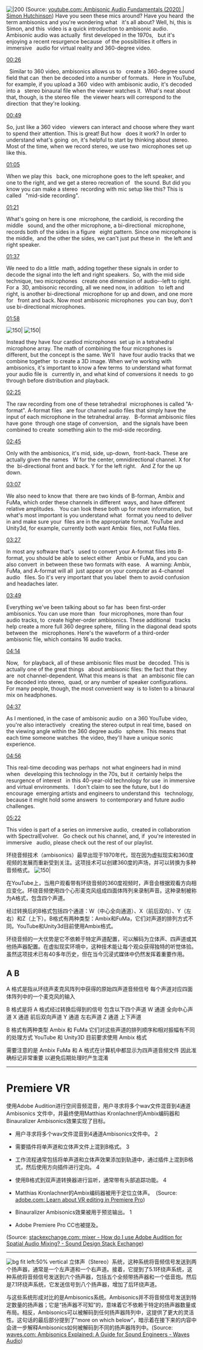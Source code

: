   
![|200](https://i.ytimg.com/vi/9m4VxFSYSEA/hqdefault.jpg)
(Source:  [youtube.com: Ambisonic Audio Fundamentals (2020) | Simon Hutchinson](https://youtu.be/9m4VxFSYSEA?t=323))
Have you seen these mics around? Have you heard  the term ambisonics and you're wondering what   it's all about? Well, hi, this is Simon, and this  video is a quick introduction to ambisonic audio.   Ambisonic audio was actually  first developed in the 1970s,   but it's enjoying a recent resurgence because  of the possibilities it offers in immersive   audio for virtual reality and 360-degree video.

[00:26](https://www.youtube.com/watch?v=undefined&t=26s)

  Similar to 360 video, ambisonics allows us to   create a 360-degree sound field that can  then be decoded into a number of formats.   Here in YouTube, for example, if you upload a 360  video with ambisonic audio, it's decoded into a   stereo binaural file when the viewer watches it.  What's neat about that, though, is the stereo file   the viewer hears will correspond to the direction  that they're looking.

[00:49](https://www.youtube.com/watch?v=undefined&t=49s)

So, just like a 360 video   viewers can interact and choose where they want  to spend their attention. This is great! But how   does it work? In order to understand what's going  on, it's helpful to start by thinking about stereo.   Most of the time, when we record stereo, we use two  microphones set up like this.

[01:05](https://www.youtube.com/watch?v=undefined&t=65s)

When we play this   back, one microphone goes to the left speaker, and  one to the right, and we get a stereo recreation of   the sound. But did you know you can make a stereo  recording with mic setup like this? This is called   "mid-side recording".

[01:21](https://www.youtube.com/watch?v=undefined&t=81s)

What's going on here is one  microphone, the cardioid, is recording the middle   sound, and the other microphone, a bi-directional  microphone, records both of the sides in a figure   eight pattern. Since one microphone is the middle,  and the other the sides, we can't just put these in   the left and right speaker.

[01:37](https://www.youtube.com/watch?v=undefined&t=97s)

We need to do a little  math, adding together these signals in order to   decode the signal into the left and right speakers.  So, with the mid side technique, two microphones   create one dimension of audio--left to right. For a  3D, ambisonic recording, all we need now, in addition   to left and right, is another bi-directional  microphone for up and down, and one more for   front and back. Now most ambisonic microphones  you can buy, don't use bi-directional microphones.  

[01:58](https://www.youtube.com/watch?v=undefined&t=118s)

![150|](https://i.imgur.com/wGUI0F7.webp)
![150|](https://i.imgur.com/KsExDzn.webp)

Instead they have four cardiod microphones  set up in a tetrahedral microphone array. The math of combining the four microphones is  different, but the concept is the same. 
We'll   have four audio tracks that we combine together  to create a 3D image. When we're working with   ambisonics, it's important to know a few terms  to understand what format your audio file is   currently in, and what kind of conversions it needs  to go through before distribution and playback.  

[02:25](https://www.youtube.com/watch?v=undefined&t=145s)

The raw recording from one of these tetrahedral  microphones is called "A-format". A-format files   are four channel audio files that simply have the  input of each microphone in the tetrahedral array.   B-format ambisonic files have gone  through one stage of conversion,   and the signals have been combined to create  something akin to the mid-side recording.  

[02:45](https://www.youtube.com/watch?v=undefined&t=165s)

Only with the ambisonics, it's mid, side, up-down,  front-back. These are actually given the names   W for the center, omnidirectional channel. X for the  bi-directional front and back. Y for the left right.   And Z for the up down.

[03:07](https://www.youtube.com/watch?v=undefined&t=187s)

We also need to know that  there are two kinds of B-forman, Ambix and FuMa, which order these channels in different  ways, and have different relative amplitudes.   You can look these both up for more information,  but what's most important is you understand what   format you need to deliver in and make sure your  files are in the appropriate format. YouTube and   Unity3d, for example, currently both want Ambix  files, not FuMa files.

[03:27](https://www.youtube.com/watch?v=undefined&t=207s)

In most any software that's   used to convert your A-format files into B- format, you should be able to select either   Ambix or FuMa, and you can also convert  in between these two formats with ease.   A warning: Ambix, FuMa, and A-format will all  just appear on your computer as 4-channel audio   files. So it's very important that you label  them to avoid confusion and headaches later.  

[03:49](https://www.youtube.com/watch?v=undefined&t=229s)

Everything we've been talking about so far has  been first-order ambisonics. You can use more than   four microphones, more than four audio tracks, to  create higher-order ambisonics. These additional   tracks help create a more full 360 degree sphere,  filling in the diagonal dead spots between the   microphones. Here's the waveform of a third-order  ambisonic file, which contains 16 audio tracks.

[04:14](https://www.youtube.com/watch?v=undefined&t=254s)

Now,   for playback, all of these ambisonic files must be  decoded. This is actually one of the great things   about ambisonic files: the fact that they are  not channel-dependent. What this means is that   an ambisonic file can be decoded into stereo,  quad, or any number of speaker configurations.   For many people, though, the most convenient way  is to listen to a binaural mix on headphones.  

[04:37](https://www.youtube.com/watch?v=undefined&t=277s)

As I mentioned, in the case of ambisonic audio  on a 360 YouTube video, you're also interactively   creating the stereo output in real time, based  on the viewing angle within the 360 degree audio   sphere. This means that each time someone watches  the video, they'll have a unique sonic experience.  

[04:56](https://www.youtube.com/watch?v=undefined&t=296s)

This real-time decoding was perhaps  not what engineers had in mind when   developing this technology in the 70s, but it  certainly helps the resurgence of interest   in this 40-year-old technology for use  in immersive and virtual environments.   I don't claim to see the future, but I do encourage  emerging artists and engineers to understand this   technology, because it might hold some answers  to contemporary and future audio challenges.  

[05:22](https://www.youtube.com/watch?v=undefined&t=322s)

This video is part of a series on immersive audio,  created in collaboration with SpectralEvolver.   Go check out his channel, and, if  you're interested in immersive   audio, please check out the rest of our playlist.



环绕音频技术（ambisonics）最早出现于1970年代，现在因为虚拟现实和360度视频的发展而重新受到关注。这项技术可以创建360度的声场，并可以转换为多种音频格式。
![150|](https://i.imgur.com/6OqaFdA.webp)

在YouTube上，当用户观看带有环绕音频的360度视频时，声音会根据观看方向相应变化。环绕音频使用四个心形麦克风组成四面体阵列来录制声音。这种录制被称为A格式，包含四个声道。

经过转换后的B格式包括四个通道：W（中心全向通道）、X（前后双向）、Y（左右）和Z（上下）。B格式有两种类型：Ambix和FuMa，它们对声道的排列方式不同。YouTube和Unity3d目前使用Ambix格式。

环绕音频的一大优势是它不依赖于特定声道配置，可以解码为立体声、四声道或其他扬声器配置。在虚拟现实环境中，这种技术能让每个观众获得独特的听觉体验。虽然这项技术已有40多年历史，但在当今沉浸式媒体中仍然发挥着重要作用。



## A B
A 格式是指从环绕声麦克风阵列中获得的原始四声道音频信号 每个声道对应四面体阵列中的一个麦克风的输入

B 格式是将 A 格式经过转换后得到的信号 包含以下四个声道
W 通道 全向中心声道
X 通道 前后双向声道
Y 通道 左右声道 
Z 通道 上下声道

B 格式有两种类型 Ambix 和 FuMa 它们对这些声道的排列顺序和相对振幅有不同的处理方式 YouTube 和 Unity3D 目前要求使用 Ambix 格式

需要注意的是 Ambix FuMa 和 A 格式在计算机中都显示为四声道音频文件 因此准确标记非常重要 以避免后期处理时产生混淆




---


# Premiere VR
使用Adobe Audition进行空间音频混音，用户寻求将多个wav文件混音到4通道 Ambisonics 文件中，并最终使用Matthias Kronlachner的Ambix编码器和Binauralizer Ambisonics效果实现了目标。
- 用户寻求将多个wav文件混音到4通道Ambisonics文件中。 2
- 需要插件将单声道和立体声文件上混到B格式。 3
- 工作流程通常包括将单声道和立体声效果添加到轨道中，通过插件上混到B格式，然后使用方向插件进行定向。 4
- 使用B格式到双声道转换器进行监听，通常带有头部追踪功能。 4
- Matthias Kronlachner的Ambix编码器被用于定位立体声。 
(Source:  [adobe.com: Learn about VR editing in Premiere Pro](https://helpx.adobe.com/in/premiere-pro/using/VRSupport.html#AssemblingAmbisonicsAudio))

- Binauralizer Ambisonics效果被用于预览输出。 1
- Adobe Premiere Pro CC也被提及。

(Source:  [stackexchange.com: mixer - How do I use Adobe Audition for Spatial Audio Mixing? - Sound Design Stack Exchange](https://sound.stackexchange.com/questions/45149/how-do-i-use-adobe-audition-for-spatial-audio-mixing?newreg=e01ad68cbac944caadafbb1aa27cdb3a))



---


![bg fit left:50% vertical](https://media.wavescdn.com/images/products/plugins/max/b360-ambisonics-encoder.png?auto=format,compress&fit=max&ixlib=imgixjs-3.6.1&w=1678)
立体声（Stereo）系统，这种系统将音频信号发送到两个扬声器，通常是一个左声道和一个右声道。接着，它提到了5.1环绕声系统，这种系统将音频信号发送到六个扬声器，包括五个全频带扬声器和一个低音炮。然后是7.1环绕声系统，它发送信号到八个扬声器，增加了后环绕声道。

与这些系统形成对比的是Ambisonics系统。Ambisonics并不将音频信号发送到特定数量的扬声器；它是“扬声器不可知”的，意味着它不依赖于特定的扬声器数量或布局。相反，Ambisonics可以被解码到任何扬声器阵列中，这提供了更大的灵活性。这句话的最后部分提到了“more on which below”，暗示着在接下来的内容中会进一步解释Ambisonics如何被解码到不同的扬声器阵列中。(Source:  [waves.com: Ambisonics Explained: A Guide for Sound Engineers - Waves Audio](https://www.waves.com/ambisonics-explained-guide-for-sound-engineers))
